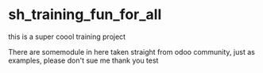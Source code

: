 # sh_training_fun_for_all
this is a super coool training project 

There are somemodule in here taken straight from odoo community, just as examples, please don't sue me
thank you 
test
